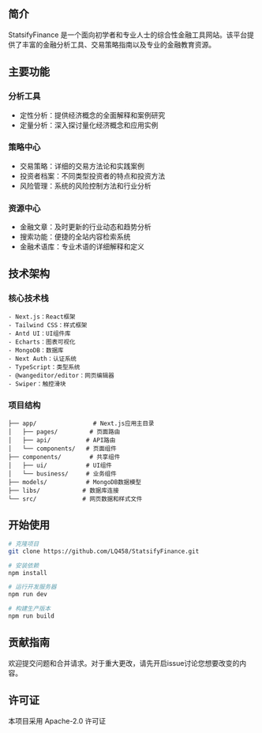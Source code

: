 ## 简介

StatsifyFinance 是一个面向初学者和专业人士的综合性金融工具网站。该平台提供了丰富的金融分析工具、交易策略指南以及专业的金融教育资源。

## 主要功能

### 分析工具

- 定性分析：提供经济概念的全面解释和案例研究
- 定量分析：深入探讨量化经济概念和应用实例

### 策略中心

- 交易策略：详细的交易方法论和实践案例
- 投资者档案：不同类型投资者的特点和投资方法
- 风险管理：系统的风险控制方法和行业分析

### 资源中心

- 金融文章：及时更新的行业动态和趋势分析
- 搜索功能：便捷的全站内容检索系统
- 金融术语库：专业术语的详细解释和定义

## 技术架构

### 核心技术栈

```
- Next.js：React框架
- Tailwind CSS：样式框架
- Antd UI：UI组件库
- Echarts：图表可视化
- MongoDB：数据库
- Next Auth：认证系统
- TypeScript：类型系统
- @wangeditor/editor：网页编辑器
- Swiper：触控滑块
```

### 项目结构

```
├── app/                # Next.js应用主目录
│   ├── pages/         # 页面路由
│   ├── api/          # API路由
│   └── components/   # 页面组件
├── components/        # 共享组件
│   ├── ui/           # UI组件
│   └── business/     # 业务组件
├── models/           # MongoDB数据模型
├── libs/            # 数据库连接
└── src/             # 网页数据和样式文件
```

## 开始使用

```bash
# 克隆项目
git clone https://github.com/LQ458/StatsifyFinance.git

# 安装依赖
npm install

# 运行开发服务器
npm run dev

# 构建生产版本
npm run build
```

## 贡献指南

欢迎提交问题和合并请求。对于重大更改，请先开启issue讨论您想要改变的内容。

## 许可证

本项目采用 Apache-2.0 许可证
